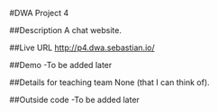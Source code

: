 #DWA Project 4

##Description
A chat website.

##Live URL
<http://p4.dwa.sebastian.io/>

##Demo
-To be added later

##Details for teaching team
None (that I can think of).

##Outside code
-To be added later
